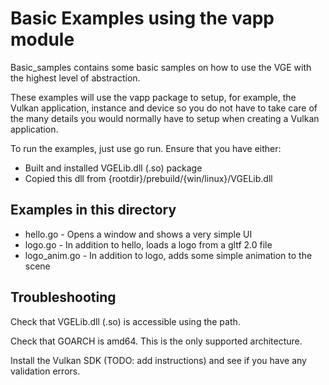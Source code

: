 
# Basic Examples using the vapp module

Basic_samples contains some basic samples on how to use the VGE with the highest level of abstraction.

These examples will use the vapp package to setup, for example, the Vulkan application, instance and device so you do not
have to take care of the many details you would normally have to setup when creating a Vulkan application.

To run the examples, just use go run. Ensure that you have either:
- Built and installed VGELib.dll (.so) package
- Copied this dll from {rootdir}/prebuild/{win/linux}/VGELib.dll

## Examples in this directory

- hello.go - Opens a window and shows a very simple UI
- logo.go - In addition to hello, loads a logo from a gltf 2.0 file
- logo_anim.go - In addition to logo, adds some simple animation to the scene

## Troubleshooting

Check that VGELib.dll (.so) is accessible using the path.

Check that GOARCH is amd64. This is the only supported architecture.

Install the Vulkan SDK (TODO: add instructions) and see if you have any validation errors.
